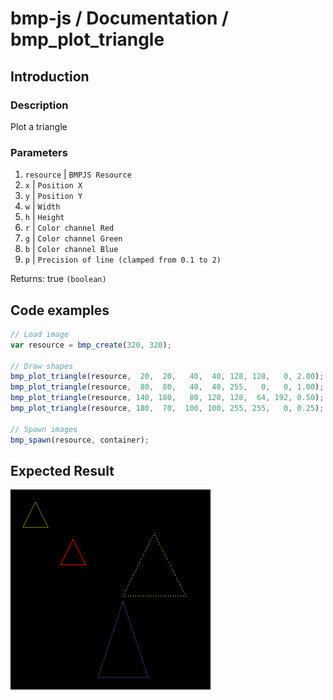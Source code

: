 # bmp-js / Documentation / bmp_plot_triangle
## Introduction

### Description

Plot a triangle

### Parameters

1. `resource` | `BMPJS Resource`
2. `x` | `Position X`
3. `y` | `Position Y`
4. `w` | `Width`
5. `h` | `Height`
6. `r` | `Color channel Red`
7. `g` | `Color channel Green`
8. `b` | `Color channel Blue`
9. `p` | `Precision of line (clamped from 0.1 to 2)`

Returns: true `(boolean)`

## Code examples

```js
// Load image
var resource = bmp_create(320, 320);

// Draw shapes
bmp_plot_triangle(resource,  20,  20,   40,  40, 128, 128,   0, 2.00);
bmp_plot_triangle(resource,  80,  80,   40,  40, 255,   0,   0, 1.00);
bmp_plot_triangle(resource, 140, 180,   80, 120, 128,  64, 192, 0.50);
bmp_plot_triangle(resource, 180,  70,  100, 100, 255, 255,   0, 0.25);

// Spawn images
bmp_spawn(resource, container);
```

## Expected Result

![expected-result](./img/037.png)
